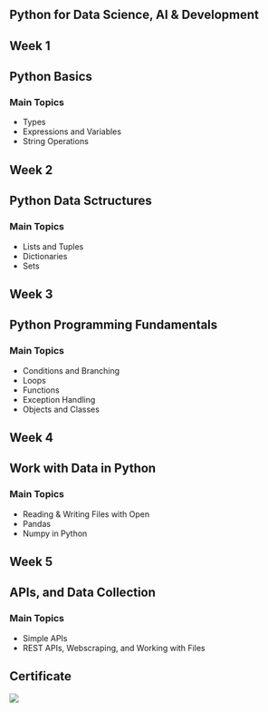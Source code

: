 ## Python for Data Science, AI & Development
## Week 1
## Python Basics
### Main Topics
* Types
* Expressions and Variables
* String Operations
## Week 2 
## Python Data Sctructures
### Main Topics
* Lists and Tuples
* Dictionaries
* Sets
## Week 3
## Python Programming Fundamentals
### Main Topics
* Conditions and Branching
* Loops
* Functions
* Exception Handling
* Objects and Classes
## Week 4
## Work with Data in Python
### Main Topics
* Reading & Writing Files with Open
* Pandas
* Numpy in Python
## Week 5
## APIs, and Data Collection
### Main Topics
* Simple APIs
* REST APIs, Webscraping, and Working with Files



## Certificate
![](https://coursera-certificate-images.s3.amazonaws.com/U8JUKVLMNHZ4)
